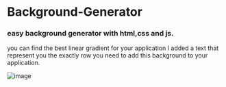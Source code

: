 # Background-Generator
### easy background generator with html,css and js.

you can find the best linear gradient for your application
I added a text that represent you the exactly row you need 
to add this background to your application. 

![image](https://user-images.githubusercontent.com/97661343/204167152-6642a725-1d15-429e-8d91-82d99db9724e.png)

